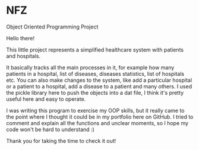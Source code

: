 # NFZ
Object Oriented Programming Project

Hello there!

This little project represents a simplified healthcare system with patients and hospitals.

It basically tracks all the main processes in it, for example how many patients in a hospital, list of diseases, diseases statistics, list of hospitals etc. 
You can also make changes to the system, like add a particular hospital or a patient to a hospital, add a disease to a patient and many others.
I used the pickle library here to push the objects into a dat file, I think it's pretty useful here and easy to operate.

I was writing this program to exercise my OOP skills, but it really came to the point where I thought it could be in my portfolio here on GitHub.
I tried to comment and explain all the functions and unclear moments, so I hope my code won't be hard to understand :)

Thank you for taking the time to check it out!
